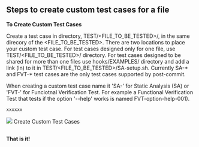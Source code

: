 ## Steps to create custom test cases for a file
   
**To Create Custom Test Cases**

Create a test case in directory, TEST/<FILE_TO_BE_TESTED>/, in the same direcory of the <FILE_TO_BE_TESTED>.  There are two locations to place your custom test case.  For test cases designed only for one file, use TEST/<FILE_TO_BE_TESTED>/ directory.  For test cases designed to be shared for more than one files use hooks/EXAMPLES/ directory and add a link (ln) to it in TEST/<FILE_TO_BE_TESTED>/SA-setup.sh.  Currently SA-* and FVT-* test cases are the only test cases supported by post-commit.

When creating a custom test case name it 'SA-<test-case-name-no-dot-001>' for Static Analysis (SA) or 'FVT-<test-case-name-no-dot-001>' for Funciotnal Verification Test.  For example a Functional Verification Test that tests if the option '--help' works is named FVT-option-help-001).

    
    xxxxxx

<img id="Steps git-TEST-commit-automation-5-1.gif" src="../images/git-TEST-commit-automation-5-1.gif" >
Create Custom Test Cases

## 

**That is it!**
